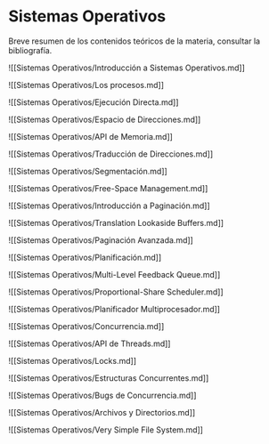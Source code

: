 # Sistemas Operativos

Breve resumen de los contenidos teóricos de la materia, consultar la bibliografía.

![[Sistemas Operativos/Introducción a Sistemas Operativos.md]]

![[Sistemas Operativos/Los procesos.md]]

![[Sistemas Operativos/Ejecución Directa.md]]

![[Sistemas Operativos/Espacio de Direcciones.md]]

![[Sistemas Operativos/API de Memoria.md]]

![[Sistemas Operativos/Traducción de Direcciones.md]]

![[Sistemas Operativos/Segmentación.md]]

![[Sistemas Operativos/Free-Space Management.md]]

![[Sistemas Operativos/Introducción a Paginación.md]]

![[Sistemas Operativos/Translation Lookaside Buffers.md]]

![[Sistemas Operativos/Paginación Avanzada.md]]

![[Sistemas Operativos/Planificación.md]]

![[Sistemas Operativos/Multi-Level Feedback Queue.md]]

![[Sistemas Operativos/Proportional-Share Scheduler.md]]

![[Sistemas Operativos/Planificador Multiprocesador.md]]

![[Sistemas Operativos/Concurrencia.md]]

![[Sistemas Operativos/API de Threads.md]]

![[Sistemas Operativos/Locks.md]]

![[Sistemas Operativos/Estructuras Concurrentes.md]]

![[Sistemas Operativos/Bugs de Concurrencia.md]]

![[Sistemas Operativos/Archivos y Directorios.md]]

![[Sistemas Operativos/Very Simple File System.md]]